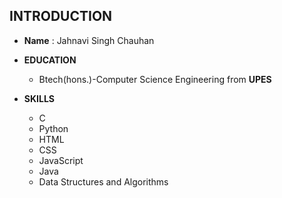 
## INTRODUCTION ##
 
* **Name** : Jahnavi Singh Chauhan
  
* **EDUCATION**
  * Btech(hons.)-Computer Science Engineering from **UPES**
    
* **SKILLS**
  * C
  * Python
  * HTML
  * CSS
  * JavaScript
  * Java
  * Data Structures and Algorithms
    
